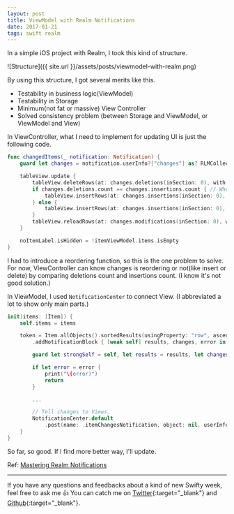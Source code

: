```yaml
---
layout: post
title: ViewModel with Realm Notifications
date: 2017-01-21
tags: swift realm
---
```


In a simple iOS project with Realm, I took this kind of structure.

![Structure]({{ site.url }}/assets/posts/viewmodel-with-realm.png)

By using this structure, I got several merits like this.  

- Testability in business logic(ViewModel)  
- Testability in Storage
- Minimum(not fat or massive) View Controller  
- Solved consistency problem (between Storage and ViewModel, or ViewModel and View)

In ViewController, what I need to implement for updating UI is just the following code.

```swift
func changedItems(_ notification: Notification) {
    guard let changes = notification.userInfo?["changes"] as? RLMCollectionChange else { return }

    tableView.update {
        tableView.deleteRows(at: changes.deletions(inSection: 0), with: .left)
        if changes.deletions.count == changes.insertions.count { // When reordering items
            tableView.insertRows(at: changes.insertions(inSection: 0), with: .none)
        } else {
            tableView.insertRows(at: changes.insertions(inSection: 0), with: .left)
        }
        tableView.reloadRows(at: changes.modifications(inSection: 0), with: .none)
    }

    noItemLabel.isHidden = !itemViewModel.items.isEmpty
}
```

I had to introduce a reordering function, so this is the one problem to solve. For now, ViewController can know changes is reordering or not(like insert or delete) by comparing deletions count and insertions count. (I know it's not good solution.)

In ViewModel, I used `NotificationCenter` to connect View. (I abbreviated a lot to show only main parts.)

```swift
init(items: [Item]) {
    self.items = items

    token = Item.allObjects().sortedResults(usingProperty: "row", ascending: true)
        .addNotificationBlock { [weak self] results, changes, error in

        guard let strongSelf = self, let results = results, let changes = changes else { return }

        if let error = error {
            print("\(error)")
            return
        }

        ...

        // Tell changes to Views.
        NotificationCenter.default
            .post(name: .itemChangesNotification, object: nil, userInfo: ["changes": changes])
    }
}
```

So far, so good. If I find more better way, I'll update.

Ref: [Mastering Realm Notifications](https://realm.io/news/meetup-jp-simard-mastering-realm-notifications/?utm_source=feedburner&utm_medium=feed&utm_campaign=Feed%3A+realmio+%28Realm+News%29)

---

If you have any questions and feedbacks about a kind of new Swifty week, feel free to ask me :+1:
You can catch me on [Twitter](https://twitter.com/pixyzehn){:target="_blank"} and [Github](https://github.com/pixyzehn){:target="_blank"}.
